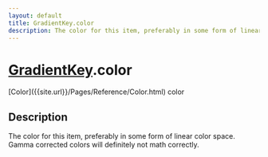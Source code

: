 ```yaml
---
layout: default
title: GradientKey.color
description: The color for this item, preferably in some form of linear color space. Gamma corrected colors will definitely not math correctly.
---
```

# [GradientKey]({{site.url}}/Pages/Reference/GradientKey.html).color

<div class='signature' markdown='1'>
[Color]({{site.url}}/Pages/Reference/Color.html) color
</div>

## Description
The color for this item, preferably in some form of
linear color space. Gamma corrected colors will definitely not
math correctly.

